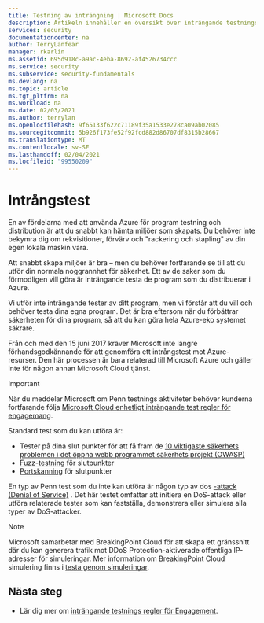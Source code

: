 ```yaml
---
title: Testning av inträngning | Microsoft Docs
description: Artikeln innehåller en översikt över inträngande testnings processen och hur du utför ett Pen-test mot din app som körs i Azure-infrastrukturen.
services: security
documentationcenter: na
author: TerryLanfear
manager: rkarlin
ms.assetid: 695d918c-a9ac-4eba-8692-af4526734ccc
ms.service: security
ms.subservice: security-fundamentals
ms.devlang: na
ms.topic: article
ms.tgt_pltfrm: na
ms.workload: na
ms.date: 02/03/2021
ms.author: terrylan
ms.openlocfilehash: 9f65133f622c71189f35a1533e278ca09ab02085
ms.sourcegitcommit: 5b926f173fe52f92fcd882d86707df8315b28667
ms.translationtype: MT
ms.contentlocale: sv-SE
ms.lasthandoff: 02/04/2021
ms.locfileid: "99550209"
---
```

# <a name="penetration-testing"></a>Intrångstest

En av fördelarna med att använda Azure för program testning och distribution är att du snabbt kan hämta miljöer som skapats. Du behöver inte bekymra dig om rekvisitioner, förvärv och "rackering och stapling" av din egen lokala maskin vara.

Att snabbt skapa miljöer är bra – men du behöver fortfarande se till att du utför din normala noggrannhet för säkerhet. Ett av de saker som du förmodligen vill göra är inträngande testa de program som du distribuerar i Azure.

Vi utför inte inträngande tester av ditt program, men vi förstår att du vill och behöver testa dina egna program. Det är bra eftersom när du förbättrar säkerheten för dina program, så att du kan göra hela Azure-eko systemet säkrare.

Från och med den 15 juni 2017 kräver Microsoft inte längre förhandsgodkännande för att genomföra ett intrångstest mot Azure-resurser. Den här processen är bara relaterad till Microsoft Azure och gäller inte för någon annan Microsoft Cloud tjänst.

>[!IMPORTANT]
>När du meddelar Microsoft om Penn testnings aktiviteter behöver kunderna fortfarande följa [Microsoft Cloud enhetligt inträngande test regler för engagemang](https://technet.microsoft.com/mt784683).

Standard test som du kan utföra är:

* Tester på dina slut punkter för att få fram de [10 viktigaste säkerhets problemen i det öppna webb programmet säkerhets projekt (OWASP)](https://www.owasp.org/index.php/Category:OWASP_Top_Ten_Project)
* [Fuzz-testning](https://cloudblogs.microsoft.com/microsoftsecure/2007/09/20/fuzz-testing-at-microsoft-and-the-triage-process/) för slutpunkter
* [Portskanning](https://en.wikipedia.org/wiki/Port_scanner) för slutpunkter

En typ av Penn test som du inte kan utföra är någon typ av dos [-attack (Denial of Service)](https://en.wikipedia.org/wiki/Denial-of-service_attack) . Det här testet omfattar att initiera en DoS-attack eller utföra relaterade tester som kan fastställa, demonstrera eller simulera alla typer av DoS-attacker.

>[!Note]
>Microsoft samarbetar med BreakingPoint Cloud för att skapa ett gränssnitt där du kan generera trafik mot DDoS Protection-aktiverade offentliga IP-adresser för simuleringar. Mer information om BreakingPoint Cloud simulering finns i [testa genom simuleringar](../../ddos-protection/test-through-simulations.md).

## <a name="next-steps"></a>Nästa steg

* Lär dig mer om [inträngande testnings regler för Engagement](https://www.microsoft.com/msrc/pentest-rules-of-engagement?rtc=2).

